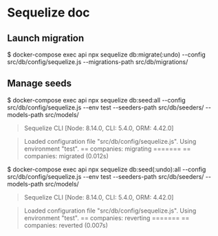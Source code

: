 # Sequelize doc

## Launch migration

$ docker-compose exec api npx sequelize db:migrate(:undo) --config src/db/config/sequelize.js --migrations-path src/db/migrations/

## Manage seeds

$ docker-compose exec api npx sequelize db:seed:all --config src/db/config/sequelize.js --env test --seeders-path src/db/seeders/ --models-path src/models/

> Sequelize CLI [Node: 8.14.0, CLI: 5.4.0, ORM: 4.42.0]

> Loaded configuration file "src/db/config/sequelize.js".
Using environment "test".
== companies: migrating =======
== companies: migrated (0.012s)

$ docker-compose exec api npx sequelize db:seed(:undo):all --config src/db/config/sequelize.js --env test --seeders-path src/db/seeders/ --models-path src/models/

> Sequelize CLI [Node: 8.14.0, CLI: 5.4.0, ORM: 4.42.0]

> Loaded configuration file "src/db/config/sequelize.js".
Using environment "test".
== companies: reverting =======
== companies: reverted (0.007s)

